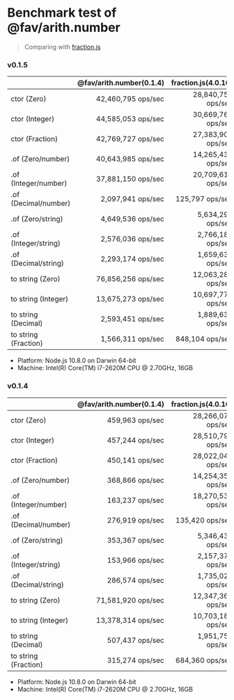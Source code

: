 # Benchmark test of @fav/arith.number

> Comparing with [fraction.js](https://www.npmjs.com/package/fraction.js)

### v0.1.5

|                       | @fav/arith.number(0.1.4) | fraction.js(4.0.10) |
|:----------------------|-------------------------:|--------------------:|
| ctor (Zero)           |       42,460,795 ops/sec |  28,840,758 ops/sec |
| ctor (Integer)        |       44,585,053 ops/sec |  30,669,769 ops/sec |
| ctor (Fraction)       |       42,769,727 ops/sec |  27,383,909 ops/sec |
| .of (Zero/number)     |       40,643,985 ops/sec |  14,265,437 ops/sec |
| .of (Integer/number)  |       37,881,150 ops/sec |  20,709,618 ops/sec |
| .of (Decimal/number)  |        2,097,941 ops/sec |     125,797 ops/sec |
| .of (Zero/string)     |        4,649,536 ops/sec |   5,634,299 ops/sec |
| .of (Integer/string)  |        2,576,036 ops/sec |   2,766,181 ops/sec |
| .of (Decimal/string)  |        2,293,174 ops/sec |   1,659,639 ops/sec |
| to string (Zero)      |       76,856,256 ops/sec |  12,063,286 ops/sec |
| to string (Integer)   |       13,675,273 ops/sec |  10,697,777 ops/sec |
| to string (Decimal)   |        2,593,451 ops/sec |   1,889,636 ops/sec |
| to string (Fraction)  |        1,566,311 ops/sec |     848,104 ops/sec |

- Platform: Node.js 10.8.0 on Darwin 64-bit
- Machine: Intel(R) Core(TM) i7-2620M CPU @ 2.70GHz, 16GB

### v0.1.4

|                       | @fav/arith.number(0.1.4) | fraction.js(4.0.10) |
|:----------------------|-------------------------:|--------------------:|
| ctor (Zero)           |          459,963 ops/sec |  28,266,077 ops/sec |
| ctor (Integer)        |          457,244 ops/sec |  28,510,799 ops/sec |
| ctor (Fraction)       |          450,141 ops/sec |  28,022,047 ops/sec |
| .of (Zero/number)     |          368,866 ops/sec |  14,254,353 ops/sec |
| .of (Integer/number)  |          163,237 ops/sec |  18,270,532 ops/sec |
| .of (Decimal/number)  |          276,919 ops/sec |     135,420 ops/sec |
| .of (Zero/string)     |          353,367 ops/sec |   5,346,433 ops/sec |
| .of (Integer/string)  |          153,966 ops/sec |   2,157,379 ops/sec |
| .of (Decimal/string)  |          286,574 ops/sec |   1,735,029 ops/sec |
| to string (Zero)      |       71,581,920 ops/sec |  12,347,365 ops/sec |
| to string (Integer)   |       13,378,314 ops/sec |  10,703,182 ops/sec |
| to string (Decimal)   |          507,437 ops/sec |   1,951,751 ops/sec |
| to string (Fraction)  |          315,274 ops/sec |     684,360 ops/sec |

- Platform: Node.js 10.8.0 on Darwin 64-bit
- Machine: Intel(R) Core(TM) i7-2620M CPU @ 2.70GHz, 16GB
